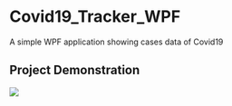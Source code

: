 # Covid19_Tracker_WPF
A simple WPF application showing cases data of Covid19


## Project Demonstration

![]("Project\Demos/WPF_Covid19_Demo1.gif")
